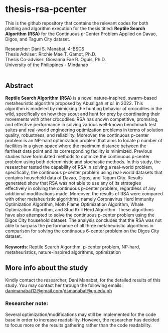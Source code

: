 # thesis-rsa-pcenter

This is the github repository that contains the relevant codes for both plotting and algorithm execution for the thesis titled: **Reptile Search Algorithm (RSA)**
for the Continuous *p*-Center Problem Applied on Davao, Digos, and Tagum City dataset. 

Researcher: Dani S. Manabat, 4-BSCS <br />
Thesis Adviser: Ritchie Mae T. Gamot, Ph.D. <br />
Thesis Co-adviser: Giovanna Fae R. Oguis, Ph.D. <br />
University of the Philippines - Mindanao <br /> <br />

## Abstract
**Reptile Search Algorithm (RSA)** is a novel nature-inspired, swarm-based metaheuristic algorithm proposed by Abualigah *et al.* in 2022. This algorithm is modeled by mimicking the hunting behavior of crocodiles in the wild, specifically on how they scout and hunt for prey by coordinating their movements with other crocodiles. RSA has shown competitive, promising, and effective performance in solving various well-known benchmark test suites and real-world engineering optimization problems in terms of solution quality, robustness, and reliability. Moreover, the continuous p-center problem is an NP-hard optimization problem that aims to locate p number of facilities in a given space where the maximum distance between the farthest data point and its corresponding facility is minimized. Previous studies have formulated methods to optimize the continuous p-center problem using both deterministic and stochastic methods. In this study, the researcher tested the capability of RSA in solving a real-world problem, specifically, the continuous p-center problem using real-world datasets that contains household data of Davao, Digos, and Tagum City. Results generated show that RSA was not able to use any of its strategies effectively in solving the continuous p-center problem, regardless of any additional modifications made. Moreover, the results of RSA were compared with other metaheuristic algorithms, namely Coronavirus Herd Immunity Optimization Algorithm, Moth Flame Optimization Algorithm, Whale Optimization Algorithm, and Stud Krill Herd Algorithm. These algorithms have also attempted to solve the continuous p-center problem using the Digos City household dataset. The analysis concludes that the RSA was not able to surpass the performance of all three metaheuristic algorithms in comparison for solving the continuous 6-center problem on the Digos City dataset. 
<br /><br />**Keywords**: Reptile Search Algorithm, p-center problem, NP-hard, metaheuristics, nature-inspired algorithms, optimization

## More info about the study
Kindly contact the researcher, Dani Manabat, for the detailed results of this study. You may contact her through the following emails: danimanabat12@gmail.com/dsmanabat@up.edu.ph

### Researcher note: 
Several optimization/modifications may still be implemented for the code base in order to increase readability. However, the researcher has decided to focus more on the results gathering rather than the code readability. 
